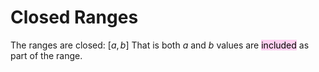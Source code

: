 # Closed Ranges
The ranges are closed: $[a, b]$
That is both *a* and *b* values are <mark style="background: #FFB8EBA6;">included</mark> as part of the range.